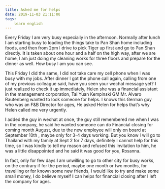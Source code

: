 ```yaml
---
title: Asked me for helps
date: 2019-11-03 21:11:00
tags:
    learn english
---
```

Every Friday I am very busy especially in the
afternoon. Normally after lunch I am starting busy to loading the things take
to Pan Shan home including foods, and then from 2pm I drive to pick Tiger up first
and go to Pan Shan directly. It is taken about one hour and a half on the high way,
after we are home, I am just doing my cleaning works for three floors and prepare
for the dinner as well. How busy I am you can see.

This Friday I did the same, I did not take care my
cell phone when I was busy with my jobs. After dinner I got the phone call
again, calling from one of my previous colleague said, have you seen your
wechat message yet? I just realized to check it up immediately, Helen she was a
financial assistant in the management corporation, Tai Yuan Kempinski GM Mr.
Alvaro Rautenberg wanted to look someone for helps. I knows this German guy who
was an F&B Director for ages, He asked Helen for helps that’s why Helen
called me very urgently.

I added the guy in wechat at once, the guy still
remembered me when I was in the company, he said he wanted someone can do
Financial closing for coming month August, due to the new employee will only on
board at September 10th , maybe only for 3-4 days working. But you know
I will go to Thailand with my family at Sept 2 for 7 days, definitely I cannot
help for this time, so I was kindly to tell my reason and refused this
invitation to him, he was a little disappointed and he said it was good for
you, Rosanna. 

In fact, only for few days I am unwilling to go to other city for busy
works, on the contrary if for the period, maybe one month or two months, for
travelling or for known some new friends, I would like to try and make some
small money, I do believe myself I can helps for financial closing after I left
the company for ages.